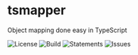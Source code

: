# tsmapper

Object mapping done easy in TypeScript

![License](https://img.shields.io/github/license/smardev-inc/tsmapper)
![Build](https://img.shields.io/github/workflow/status/smardev-inc/tsmapper/Continuous%20Integration)
![Statements](https://img.shields.io/badge/Coverage-97.1%25-brightgreen.svg)
![Issues](https://img.shields.io/github/issues/smardev-inc/tsmapper)
